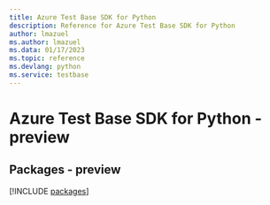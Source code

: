 ```yaml
---
title: Azure Test Base SDK for Python
description: Reference for Azure Test Base SDK for Python
author: lmazuel
ms.author: lmazuel
ms.data: 01/17/2023
ms.topic: reference
ms.devlang: python
ms.service: testbase
---
```

# Azure Test Base SDK for Python - preview
## Packages - preview
[!INCLUDE [packages](test-base-index.md)]